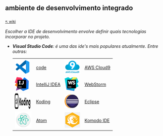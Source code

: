 ## **ambiente de desenvolvimento integrado**

<sub>[:arrow_upper_left: wiki](../../README.md)  <sub>

 *Escolher a IDE de desenvolvimento envolve definir quais tecnologías incorporar no projeto.*
 - ***Visual Studio Code**: é uma das ide's mais populares atualmente. Entre outras:*

    | | | | |
    |--|--|--|--|
    | <img src="../../imgs/file_type_vscode_icon_130084.png" width="50" height="50"/> |[code](https://code.visualstudio.com/)|<img src="../../imgs/AWSCloud9_logo_color_400x400-1.png" width="50" height="50"/>|[AWS Cloud9](https://aws.amazon.com/pt/cloud9/)|
    | <img src="../../imgs/IntelliJIDA.png" width="45" height="45"/> |[IntelliJ IDEA](https://www.jetbrains.com/idea/)| <img src="../../imgs/WebStorm_Icon.png" width="45" height="45"/>|[WebStorm](https://www.jetbrains.com/webstorm/)|
    | <img src="../../imgs/Icon.svg" width="50" height="50"/> |[Koding](https://www.koding.com/)| <img src="../../imgs/Eclipse.png" width="45" height="45"/>|[Eclipse](https://eclipse.org/ide/)|
    | <img src="../../imgs/Atom.png" width="55" height="55"/> |[Atom](https://atom.io/)| <img src="../../imgs/KomodoIDEIcon.png" width="50" height="50"/>| [Komodo IDE](https://www.activestate.com/komodo-ide) |